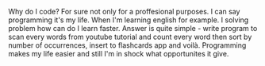 

Why do I code? For sure not only for a proffesional purposes. I can say programming it's my life. When I'm learning english for example. I solving problem how can do I learn faster. Answer is quite simple - write program to scan every words from youtube tutorial and count every word then sort by number of occurrences, insert to flashcards app and voilà. Programming makes my life easier and still I'm in shock what opportunites it give.  